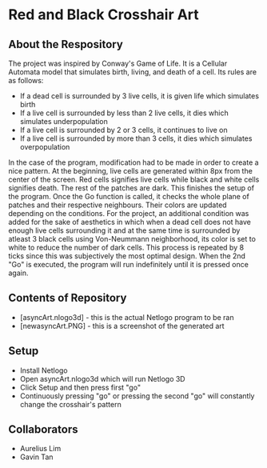 # Red and Black Crosshair Art

## About the Respository
The project was inspired by Conway's Game of Life. It is a Cellular Automata model that simulates birth, living, and death of a cell.
Its rules are as follows:
  - If a dead cell is surrounded by 3 live cells, it is given life which simulates birth
  - If a live cell is surrounded by less than 2 live cells, it dies which simulates underpopulation
  - If a live cell is surrounded by 2 or 3 cells, it continues to live on
  - If a live cell is surrounded by more than 3 cells, it dies which simulates overpopulation
  
In the case of the program, modification had to be made in order to create a nice pattern. At the beginning, live cells are generated within 8px from the center of the screen. Red cells signifies live cells while black and white cells signifies death. The rest of the patches are dark. This finishes the setup of the program. Once the Go function is called, it checks the whole plane of patches and their respective neighbours. Their colors are updated depending on the conditions. For the project, an additional condition was added for the sake of aesthetics in which when a dead cell does not have enough live cells surrounding it and at the same time is surrounded by atleast 3 black cells using Von-Neummann neighborhood, its color is set to white to reduce the number of dark cells. This process is repeated by 8 ticks since this was subjectively the most optimal design. When the 2nd "Go" is executed, the program will run indefinitely until it is pressed once again.
## Contents of Repository
- [asyncArt.nlogo3d] - this is the actual Netlogo program to be ran
- [newasyncArt.PNG] - this is a screenshot of the generated art
## Setup
- Install Netlogo
- Open asyncArt.nlogo3d which will run Netlogo 3D
- Click Setup and then press first "go"
- Continuously pressing "go" or pressing the second "go" will constantly change the crosshair's pattern

## Collaborators
- Aurelius Lim
- Gavin Tan

